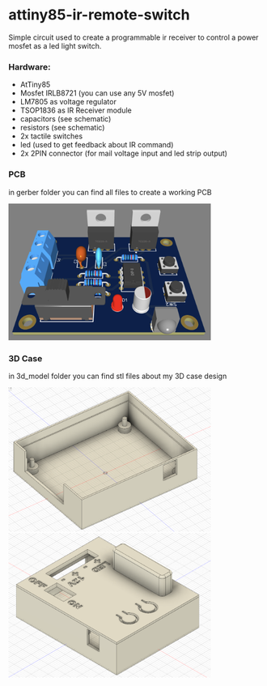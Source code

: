 # attiny85-ir-remote-switch

Simple circuit used to create a programmable ir receiver to control a power mosfet as a led light switch.

### Hardware:
* AtTiny85
* Mosfet IRLB8721 (you can use any 5V mosfet)
* LM7805 as voltage regulator
* TSOP1836 as IR Receiver module
* capacitors (see schematic)
* resistors (see schematic)
* 2x tactile switches
* led (used to get feedback about IR command)
* 2x 2PIN connector (for mail voltage input and led strip output)

### PCB
in gerber folder you can find all files to create a working PCB

<img src="./3d_model/3d_view.png" width="400">

### 3D Case
in 3d_model folder you can find stl files about my 3D case design

<img src="./3d_model/stl-bottom.png" width="400">
<img src="./3d_model/stl-top.png" width="400">